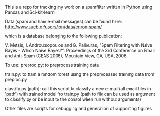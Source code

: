 This is a repo for tracking my work on a spamfilter written in Python using Pandas and Sci-kit-learn

Data (spam and ham e-mail messages) can be found here:
http://www.aueb.gr/users/ion/data/enron-spam/

which is a database belonging to the following publication:

V. Metsis, I. Androutsopoulos and G. Paliouras, "Spam Filtering with 
Naive Bayes - Which Naive Bayes?". Proceedings of the 3rd Conference 
on Email and Anti-Spam (CEAS 2006), Mountain View, CA, USA, 2006.

To use:
preproc.py: to preprocess training data

train.py: to train a random forest using the preprocessed training data from preproc.py

classify.py [path]: call this script to classify a new e-mail (all email files in 'path') with trained model fro
train.py (path to file can be used as argument to classify.py or be input to the consol when run without arguments)

Other files are scripts for debugging and generation of supporting figures
